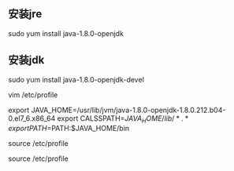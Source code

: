 
## 安装jre
sudo yum install java-1.8.0-openjdk

## 安装jdk
sudo yum install java-1.8.0-openjdk-devel


vim  /etc/profile

export JAVA_HOME=/usr/lib/jvm/java-1.8.0-openjdk-1.8.0.212.b04-0.el7_6.x86_64
export CALSSPATH=$JAVA_HOME/lib/*.*
export PATH=$PATH:$JAVA_HOME/bin 



source  /etc/profile

source  /etc/profile